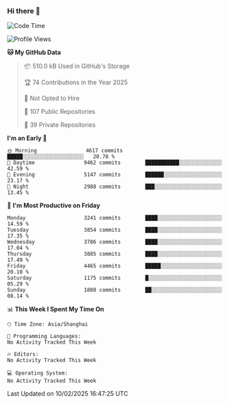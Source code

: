 ### Hi there 👋

<!--
**qbosen/qbosen** is a ✨ _special_ ✨ repository because its `README.md` (this file) appears on your GitHub profile.

Here are some ideas to get you started:

- 🔭 I’m currently working on ...
- 🌱 I’m currently learning ...
- 👯 I’m looking to collaborate on ...
- 🤔 I’m looking for help with ...
- 💬 Ask me about ...
- 📫 How to reach me: ...
- 😄 Pronouns: ...
- ⚡ Fun fact: ...
-->

<!--START_SECTION:waka-->
![Code Time](http://img.shields.io/badge/Code%20Time-2%2C111%20hrs%2036%20mins-blue)

![Profile Views](http://img.shields.io/badge/Profile%20Views-1-blue)

**🐱 My GitHub Data** 

> 📦 510.0 kB Used in GitHub's Storage 
 > 
> 🏆 74 Contributions in the Year 2025
 > 
> 🚫 Not Opted to Hire
 > 
> 📜 107 Public Repositories 
 > 
> 🔑 39 Private Repositories 
 > 
**I'm an Early 🐤** 

```text
🌞 Morning                4617 commits        █████░░░░░░░░░░░░░░░░░░░░   20.78 % 
🌆 Daytime                9462 commits        ███████████░░░░░░░░░░░░░░   42.59 % 
🌃 Evening                5147 commits        ██████░░░░░░░░░░░░░░░░░░░   23.17 % 
🌙 Night                  2988 commits        ███░░░░░░░░░░░░░░░░░░░░░░   13.45 % 
```
📅 **I'm Most Productive on Friday** 

```text
Monday                   3241 commits        ████░░░░░░░░░░░░░░░░░░░░░   14.59 % 
Tuesday                  3854 commits        ████░░░░░░░░░░░░░░░░░░░░░   17.35 % 
Wednesday                3786 commits        ████░░░░░░░░░░░░░░░░░░░░░   17.04 % 
Thursday                 3885 commits        ████░░░░░░░░░░░░░░░░░░░░░   17.49 % 
Friday                   4465 commits        █████░░░░░░░░░░░░░░░░░░░░   20.10 % 
Saturday                 1175 commits        █░░░░░░░░░░░░░░░░░░░░░░░░   05.29 % 
Sunday                   1808 commits        ██░░░░░░░░░░░░░░░░░░░░░░░   08.14 % 
```


📊 **This Week I Spent My Time On** 

```text
🕑︎ Time Zone: Asia/Shanghai

💬 Programming Languages: 
No Activity Tracked This Week

🔥 Editors: 
No Activity Tracked This Week

💻 Operating System: 
No Activity Tracked This Week
```


 Last Updated on 10/02/2025 16:47:25 UTC
<!--END_SECTION:waka-->
